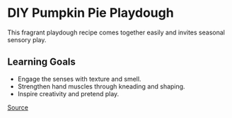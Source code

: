 # DIY Pumpkin Pie Playdough

This fragrant playdough recipe comes together easily and invites seasonal sensory play.

## Learning Goals
- Engage the senses with texture and smell.
- Strengthen hand muscles through kneading and shaping.
- Inspire creativity and pretend play.

[Source](https://tinkerlab.com/diy-pumpkin-pie-playdough/)
